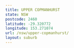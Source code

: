 ```yaml
---
title: UPPER COPMANHURST
state: NSW
postcode: 2460
latitude: -29.320772
longitude: 153.271074
url: /nsw/upper-copmanhurst/
layout: suburb
---
```

